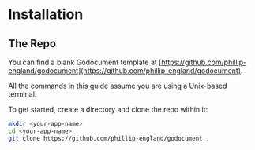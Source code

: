 # Installation

## The Repo

You can find a blank Godocument template at [https://github.com/phillip-england/godocument](https://github.com/phillip-england/godocument).

<md-important>All the commands in this guide assume you are using a Unix-based terminal.</md-important>

To get started, create a directory and clone the repo within it:

```bash
mkdir <your-app-name>
cd <your-app-name>
git clone https://github.com/phillip-england/godocument .
```